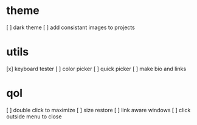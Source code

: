 # theme
[ ] dark theme
[ ] add consistant images to projects

# utils
[x] keyboard tester
[ ] color picker
[ ] quick picker
[ ] make bio and links

# qol
[ ] double click to maximize
[ ] size restore
[ ] link aware windows
[ ] click outside menu to close

